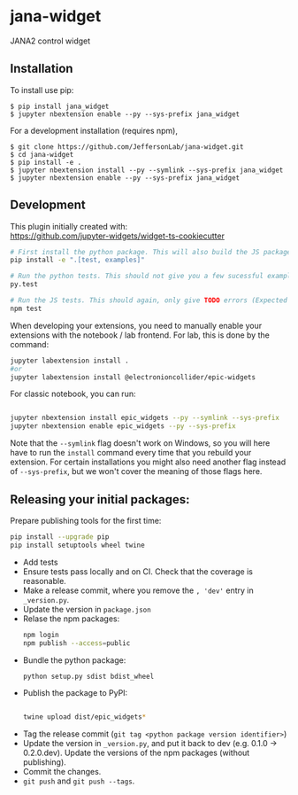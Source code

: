 jana-widget
===============================

JANA2 control widget

Installation
------------

To install use pip:

    $ pip install jana_widget
    $ jupyter nbextension enable --py --sys-prefix jana_widget


For a development installation (requires npm),

    $ git clone https://github.com/JeffersonLab/jana-widget.git
    $ cd jana-widget
    $ pip install -e .
    $ jupyter nbextension install --py --symlink --sys-prefix jana_widget
    $ jupyter nbextension enable --py --sys-prefix jana_widget


## Development

This plugin initially created with:  
https://github.com/jupyter-widgets/widget-ts-cookiecutter

```bash
# First install the python package. This will also build the JS packages.
pip install -e ".[test, examples]"

# Run the python tests. This should not give you a few sucessful example tests
py.test

# Run the JS tests. This should again, only give TODO errors (Expected 'Value' to equal 'Expected value'):
npm test
```

When developing your extensions, you need to manually enable your extensions with the
notebook / lab frontend. For lab, this is done by the command:

```bash
jupyter labextension install .
#or 
jupyter labextension install @electronioncollider/epic-widgets
```

For classic notebook, you can run:

```bash

jupyter nbextension install epic_widgets --py --symlink --sys-prefix 
jupyter nbextension enable epic_widgets --py --sys-prefix
```

Note that the `--symlink` flag doesn't work on Windows, so you will here have to run
the `install` command every time that you rebuild your extension. For certain installations
you might also need another flag instead of `--sys-prefix`, but we won't cover the meaning
of those flags here.


## Releasing your initial packages:

Prepare publishing tools for the first time:

```bash
pip install --upgrade pip
pip install setuptools wheel twine
```

- Add tests
- Ensure tests pass locally and on CI. Check that the coverage is reasonable.
- Make a release commit, where you remove the `, 'dev'` entry in `_version.py`.
- Update the version in `package.json`
- Relase the npm packages:
  ```bash
  npm login
  npm publish --access=public
  ```
- Bundle the python package: 
  ```bash
  python setup.py sdist bdist_wheel
  ```
- Publish the package to PyPI:
  ```bash
  
  twine upload dist/epic_widgets*
  ```
- Tag the release commit (`git tag <python package version identifier>`)
- Update the version in `_version.py`, and put it back to dev (e.g. 0.1.0 -> 0.2.0.dev).
  Update the versions of the npm packages (without publishing).
- Commit the changes.
- `git push` and `git push --tags`.
